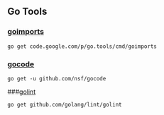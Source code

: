 Go Tools
--------


### [goimports](https://github.com/bradfitz/goimports)

    go get code.google.com/p/go.tools/cmd/goimports

### [gocode](github.com/nsf/gocode)

    go get -u github.com/nsf/gocode
  
###[golint](github.com/golang/lint)

    go get github.com/golang/lint/golint
